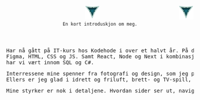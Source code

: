 <header>
     <div>
          <img src="./LOOGOO.png" alt="3 Vs logo" id="logo" width="40" height="37" >
          <img align="right" src="./LOOGOO.png" alt="3 Vs logo" id="logo" width="40" height="37" >
     </div>
     
 <div>
     <code align="center" font-size="12rem">En kort introduskjon om meg.</code>
 </div>
 </header>
 
<body>
     <pre background="blue">Har nå gått på IT-kurs hos Kodehode i over et halvt år. På denne tiden har jeg lært meg følgende verktøy:
Figma, HTML, CSS og JS. Samt React, Node og Next i kombinasjon med TypeScript og Tailwind. På backend siden 
har vi vært innom SQL og C#.</pre>          
<pre>Interressene mine spenner fra fotografi og design, som jeg prøver å bruke en del tid på. Noe du kan se her eller her.
Ellers er jeg glad i idrett og friluft, brett- og TV-spill, Film og serier, god mat og ikke minst venner og familie.
</pre>
<pre>Mine styrker er nok i detaljene. Hvordan sider ser ut, navigeres og oppleves.</pre>
     </body>
